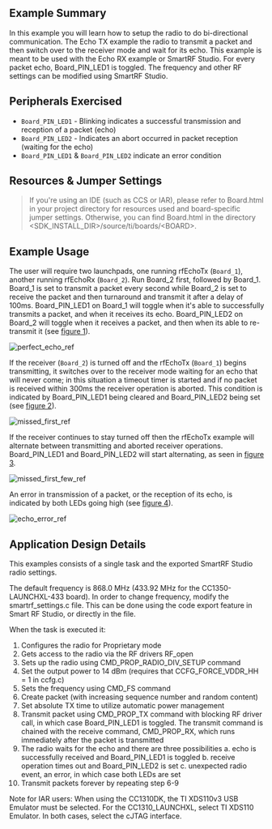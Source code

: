 Example Summary
---------------
In this example you will learn how to setup the radio to do bi-directional 
communication. The Echo TX example the radio to transmit a packet and then 
switch over to the receiver mode and wait for its echo. This example is meant 
to be used with the Echo RX example or SmartRF Studio. For every packet echo, 
Board_PIN_LED1 is toggled. The frequency and other RF settings can be modified 
using SmartRF Studio.

Peripherals Exercised
---------------------
* `Board_PIN_LED1` - Blinking indicates a successful transmission and reception
  of a packet (echo)
* `Board_PIN_LED2` - Indicates an abort occurred in packet reception (waiting 
  for the echo)
* `Board_PIN_LED1` & `Board_PIN_LED2` indicate an error condition

Resources & Jumper Settings
---------------------------
> If you're using an IDE (such as CCS or IAR), please refer to Board.html in 
your project directory for resources used and board-specific jumper settings. 
Otherwise, you can find Board.html in the directory 
&lt;SDK_INSTALL_DIR&gt;/source/ti/boards/&lt;BOARD&gt;.

Example Usage
-------------
The user will require two launchpads, one running rfEchoTx (`Board_1`), 
another running rfEchoRx (`Board_2`). Run Board_2 first, followed by 
Board_1. Board_1 is set to transmit a packet every second while Board_2 is 
set to receive the packet and then turnaround and transmit it after a delay of
100ms. Board_PIN_LED1 on Board_1 will toggle when it's able to successfully 
transmits a packet, and when it receives its echo. Board_PIN_LED2 on Board_2 
will toggle when it receives a packet, and then when its able to 
re-transmit it (see [figure 1]).

![perfect_echo_ref][figure 1]

If the receiver (`Board_2`) is turned off and the rfEchoTx (`Board_1`) begins 
transmitting, it switches over to the receiver mode waiting for an echo that 
will never come; in this situation a timeout timer is started and if no 
packet is received within 300ms the receiver operation is aborted. This 
condition is indicated by Board_PIN_LED1 being cleared and Board_PIN_LED2 
being set (see [figure 2]).

![missed_first_ref][figure 2]

If the receiver continues to stay turned off then the rfEchoTx example will 
alternate between transmitting and aborted receiver operations. Board_PIN_LED1
and Board_PIN_LED2 will start alternating, as seen in [figure 3].

![missed_first_few_ref][figure 3]

An error in transmission of a packet, or the reception of its echo, is 
indicated by both LEDs going high (see [figure 4]).

![echo_error_ref][figure 4]

Application Design Details
--------------------------
This examples consists of a single task and the exported SmartRF Studio radio
settings.

The default frequency is 868.0 MHz (433.92 MHz for the 
CC1350-LAUNCHXL-433 board). In order to change frequency, modify the
smartrf_settings.c file. This can be done using the code export feature in
Smart RF Studio, or directly in the file.

When the task is executed it:

1. Configures the radio for Proprietary mode
2. Gets access to the radio via the RF drivers RF_open
3. Sets up the radio using CMD_PROP_RADIO_DIV_SETUP command
4. Set the output power to 14 dBm (requires that CCFG_FORCE_VDDR_HH = 1 in ccfg.c)
5. Sets the frequency using CMD_FS command
6. Create packet (with increasing sequence number and random content)
7. Set absolute TX time to utilize automatic power management
8. Transmit packet using CMD_PROP_TX command with blocking RF driver call, in
   which case Board_PIN_LED1 is toggled. The transmit command is chained with 
   the receive command, CMD_PROP_RX, which runs immediately after the packet 
   is transmitted
9. The radio waits for the echo and there are three possibilities
   a. echo is successfully received and Board_PIN_LED1 is toggled
   b. receive operation times out and Board_PIN_LED2 is set
   c. unexpected radio event, an error, in which case both LEDs are set
10. Transmit packets forever by repeating step 6-9

Note for IAR users: When using the CC1310DK, the TI XDS110v3 USB Emulator must
be selected. For the CC1310_LAUNCHXL, select TI XDS110 Emulator. In both cases,
select the cJTAG interface.


[figure 1]:rfEcho_PerfectEcho.png "Perfect Echo"
[figure 2]:rfEcho_MissedFirstPacket.png "Missed First Packet"
[figure 3]:rfEcho_MissingFirstCouplePackets.png "Missing First Couple of Packets"
[figure 4]:rfEcho_ErrorTxRx.png "Echo Error"